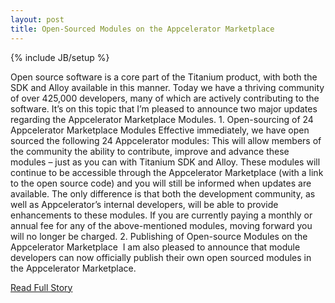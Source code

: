 ```yaml
---
layout: post
title: Open-Sourced Modules on the Appcelerator Marketplace
---
```

{% include JB/setup %}<p>  Open source software is a core part of the Titanium product, with both the SDK and Alloy available in this manner.  Today we have a thriving community of over 425,000 developers, many of which are actively contributing to the software.  It’s on this topic that I’m pleased to announce two major updates regarding the Appcelerator Marketplace Modules.  1.  Open-sourcing of 24 Appcelerator Marketplace Modules
 Effective immediately, we have open sourced the following 24 Appcelerator modules:
 This will allow members of the community the ability to contribute, improve and advance these modules – just as you can with Titanium SDK and Alloy.  These modules will continue to be accessible through the Appcelerator Marketplace (with a link to the open source code) and you will still be informed when updates are available.  The only difference is that both the development community, as well as Appcelerator’s internal developers, will be able to provide enhancements to these modules.  If you are currently paying a monthly or annual fee for any of the above-mentioned modules, moving forward you will no longer be charged.  2.  Publishing of Open-source Modules on the Appcelerator Marketplace 
 I am also pleased to announce that module developers can now officially publish their own open sourced modules in the Appcelerator Marketplace.<br />
<p><a href="http://developer.appcelerator.com/blog/2013/03/open-sourced-modules-on-the-appcelerator-marketplace.html">Read Full Story</a></p>

